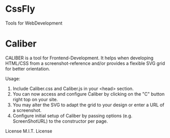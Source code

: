 # CssFly

Tools for WebDevelopment

# Caliber

CALIBER is a tool for Frontend-Development.
It helps when developing HTML/CSS from a screenshot-reference and/or provides a flexible SVG grid for better orientation.

Usage:

1. Include Caliber.css and Caliber.js in your &lt;head&gt; section.
2. You can now access and configure Caliber by clicking on the "C" button right top on your site.
3. You may alter the SVG to adapt the grid to your design or enter a URL of a screenshot.
4. Configure initial setup of Caliber by passing options (e.g. ScreenShotURL) to the constructor per page.

License M.I.T. License
